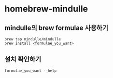 # homebrew-mindulle

## mindulle의 brew formulae 사용하기
```shell
brew tap mindulle/mindulle
brew install <formulae_you_want>
```

## 설치 확인하기
```shell
formulae_you_want --help
```
